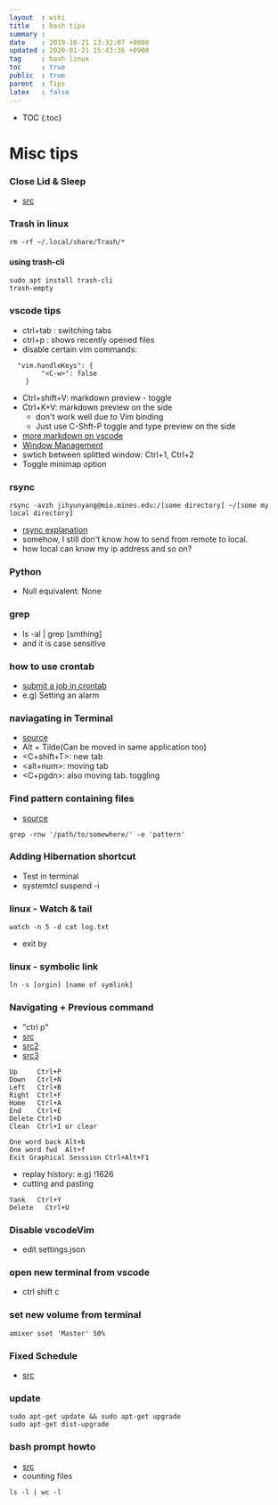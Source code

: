 ```yaml
---
layout  : wiki
title   : bash tips
summary : 
date    : 2019-10-21 13:32:07 +0900
updated : 2020-01-21 15:43:36 +0900
tag     : bash linux
toc     : true
public  : true
parent  : Tips
latex   : false
---
```

* TOC
{:toc}


# Misc tips
### Close Lid & Sleep
- [src](https://itsfoss.com/ubuntu-close-lid-suspend/)
### Trash in linux
```
rm -rf ~/.local/share/Trash/*
```
#### using trash-cli
```
sudo apt install trash-cli
trash-empty
```
### vscode tips
- ctrl+tab : switching tabs
- ctrl+p : shows recently opened files
- disable certain vim commands:
```
  "vim.handleKeys": {
        "<C-w>": false
    }
```
- Ctrl+shift+V: markdown preview - toggle
- Ctrl+K+V: markdown preview on the side
    - don't work well due to Vim binding
    - Just use C-Shft-P toggle and type preview on the side
- [more markdown on vscode](https://code.visualstudio.com/docs/languages/markdown#_markdown-preview)
- [Window Management](https://code.visualstudio.com/docs/getstarted/keybindings#_editorwindow-management)
- swtich between splitted window: Ctrl+1, Ctrl+2
- Toggle minimap option
### rsync
```
rsync -avzh jihyunyang@mio.mines.edu:/[some directory] ~/[some my local directory]
```
- [rsync explanation](https://www.tecmint.com/rsync-local-remote-file-synchronization-commands/)
- somehow, I still don't know how to send from remote to local.
- how local can know my ip address and so on?
### Python
- Null equivalent: None
### grep
- ls -al | grep [smthing]
- and it is case sensitive

### how to use crontab
- [submit a job in crontab](https://awc.com.my/uploadnew/5ffbd639c5e6eccea359cb1453a02bed_Setting%20Up%20Cron%20Job%20Using%20crontab.pdf)
- e.g) Setting an alarm

### naviagating in Terminal
- [source](https://askubuntu.com/questions/423529/how-to-efficiently-switch-between-several-terminal-windows-using-the-keyboard)
- Alt + Tilde(Can be moved in same application too)
- <C+shift+T>: new tab
- <alt+num>: moving tab
- <C+pgdn>: also moving tab. toggling
### Find pattern containing files
- [source](https://stackoverflow.com/questions/16956810/how-do-i-find-all-files-containing-specific-text-on-linux)
```
grep -rnw '/path/to/somewhere/' -e 'pattern'
```
### Adding Hibernation shortcut
- Test in terminal
- systemtcl suspend -i
### linux - Watch & tail
```
watch -n 5 -d cat log.txt
```
- exit by <C-C>
### linux - symbolic link
```
ln -s [orgin] [name of symlink]
```

### Navigating + Previous command
- "ctrl p"
- [src](https://www.thegeekstuff.com/2008/08/15-examples-to-master-linux-command-line-history)
- [src2](https://unix.stackexchange.com/questions/147563/how-do-i-repeat-the-last-command-without-using-the-arrow-keys)
- [src3](https://www.linux.com/tutorials/fabulous-bash-navigation-shortcuts/)
```
Up     Ctrl+P
Down   Ctrl+N
Left   Ctrl+B
Right  Ctrl+F
Home   Ctrl+A
End    Ctrl+E
Delete Ctrl+D
Clean  Ctrl+I or clear
```

```
One word back Alt+b
One word fwd  Alt+f
Exit Graphical Sesssion Ctrl+Alt+F1
```

- replay history: e.g) !1626
- cutting and pasting
```
Yank   Ctrl+Y
Delete   Ctrl+U
```


### Disable vscodeVim
- edit settings.json

### open new terminal from vscode 
- ctrl shift c
### set new volume from terminal
```
amixer sset 'Master' 50%
```
### Fixed Schedule
- [src](https://www.iwillteachyoutoberich.com/blog/time-management-how-an-mit-postdoc-writes-3-books-a-phd-defense-and-6-peer-reviewed-papers-and-finishes-by-530pm/)

### update
```
sudo apt-get update && sudo apt-get upgrade 
sudo apt-get dist-upgrade
```
### bash prompt howto
- [src](http://tldp.org/HOWTO/Bash-Prompt-HOWTO/index.html)
- counting files
```
ls -l | wc -l
```
